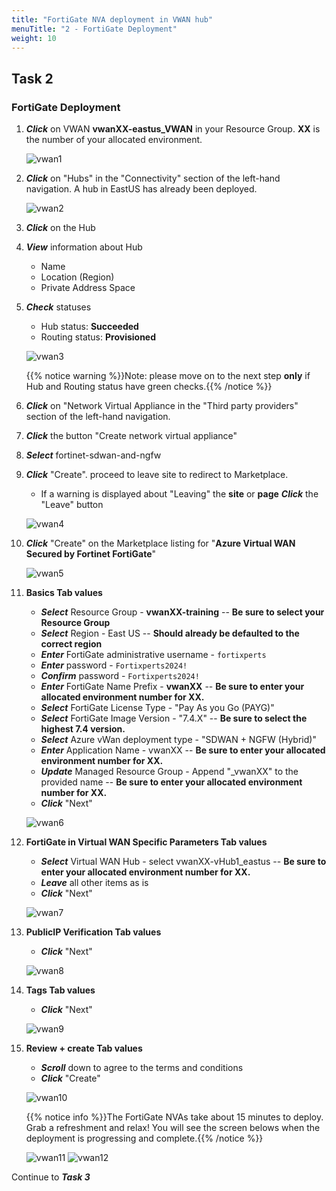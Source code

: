```yaml
---
title: "FortiGate NVA deployment in VWAN hub"
menuTitle: "2 - FortiGate Deployment"
weight: 10
---
```


## Task 2

### FortiGate Deployment

1. ***Click*** on VWAN **vwanXX-eastus_VWAN** in your Resource Group. **XX** is the number of your allocated environment.

    ![vwan1](../images/vwan1.jpg)

1. ***Click*** on "Hubs" in the "Connectivity" section of the left-hand navigation. A hub in EastUS has already been deployed.

    ![vwan2](../images/vwan2.jpg)

1. ***Click*** on the Hub

1. ***View*** information about Hub

    - Name
    - Location (Region)
    - Private Address Space

1. ***Check*** statuses

    - Hub status: **Succeeded**
    - Routing status: **Provisioned**

    ![vwan3](../images/vwan3.jpg)

    {{% notice warning %}}Note: please move on to the next step **only** if Hub and Routing status have green checks.{{% /notice %}}

1. ***Click*** on "Network Virtual Appliance in the "Third party providers" section of the left-hand navigation.
1. ***Click*** the button "Create network virtual appliance"
1. ***Select*** fortinet-sdwan-and-ngfw
1. ***Click*** "Create". proceed to leave site to redirect to Marketplace.

    - If a warning is displayed about "Leaving" the **site** or **page** ***Click*** the "Leave" button

    ![vwan4](../images/vwan4.jpg)

1. ***Click*** "Create" on the Marketplace listing for "**Azure Virtual WAN Secured by Fortinet FortiGate**"

    ![vwan5](../images/vwan5.jpg)

1. **Basics Tab values**

    - ***Select*** Resource Group - **vwanXX-training** -- **Be sure to select your Resource Group**
    - ***Select*** Region - East US -- **Should already be defaulted to the correct region**
    - ***Enter*** FortiGate administrative username - ```fortixperts```
    - ***Enter***  password - ```Fortixperts2024!```
    - ***Confirm*** password - ```Fortixperts2024!```
    - ***Enter*** FortiGate Name Prefix - **vwanXX** -- **Be sure to enter your allocated environment number for XX.**
    - ***Select*** FortiGate License Type - "Pay As you Go (PAYG)"
    - ***Select*** FortiGate Image Version - "7.4.X" -- **Be sure to select the highest 7.4 version.**
    - ***Select*** Azure vWan deployment type - "SDWAN + NGFW (Hybrid)"
    - ***Enter*** Application Name - vwanXX -- **Be sure to enter your allocated environment number for XX.**
    - ***Update*** Managed Resource Group - Append "_vwanXX" to the provided name -- **Be sure to enter your allocated environment number for XX.**
    - ***Click*** "Next"

    ![vwan6](../images/vwan6.jpg)

1. **FortiGate in Virtual WAN Specific Parameters Tab values**

    - ***Select*** Virtual WAN Hub - select vwanXX-vHub1_eastus -- **Be sure to enter your allocated environment number for XX.**
    - ***Leave*** all other items as is
    - ***Click*** "Next"

    ![vwan7](../images/vwan7.jpg)

1. **PublicIP Verification Tab values**

    - ***Click*** "Next"

    ![vwan8](../images/vwan8.jpg)

1. **Tags Tab values**

    - ***Click*** "Next"

    ![vwan9](../images/vwan9.jpg)

1. **Review + create Tab values**

    - ***Scroll*** down to agree to the terms and conditions
    - ***Click*** "Create"

    ![vwan10](../images/vwan10.jpg)

    {{% notice info %}}The FortiGate NVAs take about 15 minutes to deploy. Grab a refreshment and relax! You will see the screen belows when the deployment is progressing and complete.{{% /notice %}}

    ![vwan11](../images/vwan11.jpg)
    ![vwan12](../images/vwan12.jpg)

Continue to ***Task 3***
